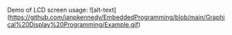 Demo of LCD screen usage:
![alt-text] (https://github.com/ianpkennedy/EmbeddedProgramming/blob/main/Graphical%20Display%20Programming/Example.gif)

